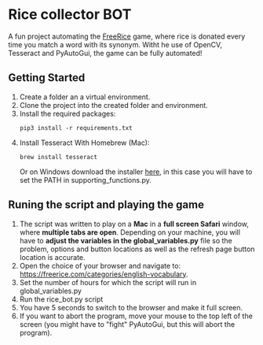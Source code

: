 # Rice collector BOT
A fun project automating the [FreeRice](https://freerice.com/categories/english-vocabulary) game, where rice is donated every time you match a word with its synonym. Witht he use of OpenCV, Tesseract and PyAutoGui, the game can be fully automated!

## Getting Started
1.  Create a folder an a virtual environment.
2.  Clone the project into the created folder and environment.
3.  Install the required packages:
    ```
    pip3 install -r requirements.txt
    ```
4.  Install Tesseract
    With Homebrew (Mac):
    ```
    brew install tesseract
    ```
    Or on Windows download the installer [here](https://github.com/UB-Mannheim/tesseract/wiki), in this case you will have to set the PATH in supporting_functions.py.

## Runing the script and playing the game
1.  The script was written to play on a **Mac** in a **full screen Safari** window, where **multiple tabs are open**.       Depending on your machine, you will have to **adjust the variables in the global_variables.py** file so the problem,    options and button locations as well as the refresh page button location is accurate.
2.  Open the choice of your browser and navigate to: https://freerice.com/categories/english-vocabulary.
3.  Set the number of hours for which the script will run in global_variables.py
4.  Run the rice_bot.py script
5.  You have 5 seconds to switch to the browser and make it full screen.
6.  If you want to abort the program, move your mouse to the top left of the screen (you might have to "fight"              PyAutoGui, but this will abort the program).